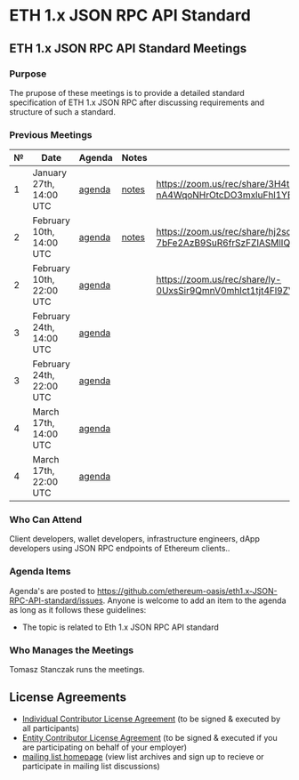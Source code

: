 # ETH 1.x JSON RPC API Standard

## ETH 1.x JSON RPC API Standard Meetings

### Purpose
The prupose of these meetings is to provide a detailed standard specification of ETH 1.x JSON RPC after discussing requirements and structure of such a standard.

### Previous Meetings

 №  | Date                             | Agenda        |Notes          | Recording            |
--- | -------------------------------- | -------------- |-------------- | -------------------- |
1 | January 27th, 14:00 UTC| [agenda](https://github.com/ethereum-oasis/eth1.x-JSON-RPC-API-standard/issues/1) | [notes](<https://github.com/ethereum-oasis/eth1.x-JSON-RPC-API-standard/blob/master/Standard%20Meetings/Meeting%201.md>) | https://zoom.us/rec/share/3H4tbt-nA4WqoNHrOtcDO3mxluFhl1YBLHZOKfbZgFfLO1siBhgy8Pd4NwZV4Xq2.SONIP1WGguBZtEe1 |
2 | February 10th, 14:00 UTC| [agenda](https://github.com/ethereum-oasis/eth1.x-JSON-RPC-API-standard/issues/9) | [notes](<https://gist.github.com/skmgoldin/b455a6315949c9fe5b715c1e437e2583>) | https://zoom.us/rec/share/hj2so7RI8mupcqQ-7bFe2AzB9SuR6frSzFZIASMlIQHTSfehVpcFLatzEmLxdW3n.WmuEt7C88HDLqUQm |
2 | February 10th, 22:00 UTC| [agenda](https://github.com/ethereum-oasis/eth1.x-JSON-RPC-API-standard/issues/9) |  | https://zoom.us/rec/share/ly-0UxsSir9QmnV0mhIct1tjt4Fl9ZVpVCo4AZfOHCRXTdE70DftB8HzSAjjc6xM.TMnHHcY8359xlTt- |
3 | February 24th, 14:00 UTC| [agenda](https://github.com/ethereum-oasis/eth1.x-JSON-RPC-API-standard/issues/20) |  |  |
3 | February 24th, 22:00 UTC| [agenda](https://github.com/ethereum-oasis/eth1.x-JSON-RPC-API-standard/issues/20) |  |  |
4 | March 17th, 14:00 UTC| [agenda](https://github.com/ethereum-oasis/eth1.x-JSON-RPC-API-standard/issues/27) |  |  |
4 | March 17th, 22:00 UTC| [agenda](https://github.com/ethereum-oasis/eth1.x-JSON-RPC-API-standard/issues/27) |  |  |


### Who Can Attend
Client developers, wallet developers, infrastructure engineers, dApp developers using JSON RPC endpoints of Ethereum clients..

### Agenda Items
Agenda's are posted to https://github.com/ethereum-oasis/eth1.x-JSON-RPC-API-standard/issues. Anyone is welcome to add an item to the agenda as long as it follows these guidelines:
- The topic is related to Eth 1.x JSON RPC API standard

### Who Manages the Meetings
Tomasz Stanczak runs the meetings.

## License Agreements

* [Individual Contributor License Agreement](https://cla-assistant.io/ethereum-oasis/eth1.x-JSON-RPC-API-standard) (to be signed & executed by all participants)
* [Entity Contributor License Agreement](https://www.oasis-open.org/resources/projects/cla/projects-entity-cla) (to be signed & executed if you are participating on behalf of your employer)  
* [mailing list homepage](https://lists.oasis-open-projects.org/g/eth1.x-json-rpc-standard) (view list archives and sign up to recieve or participate in mailing list discussions)

